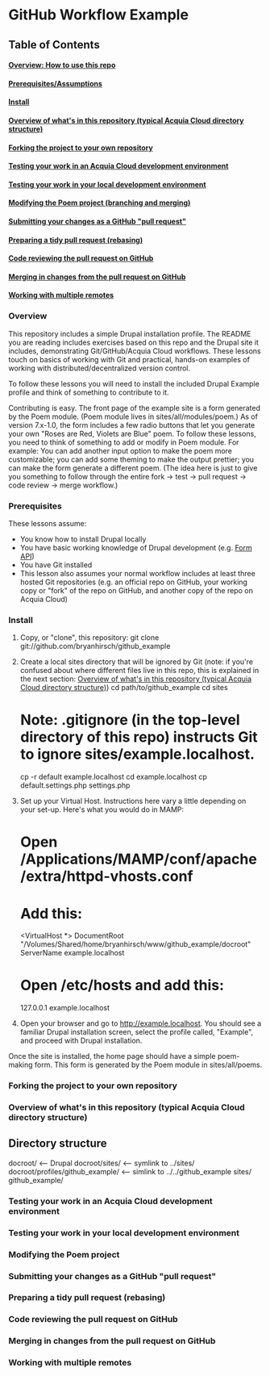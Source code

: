 # GitHub Workflow Example 

## Table of Contents

#### <a href="#overview">Overview: How to use this repo</a>
#### <a href="#prerequisites">Prerequisites/Assumptions</a>
#### <a href="#install">Install</a>
#### <a href="#directory-structure">Overview of what's in this repository (typical Acquia Cloud directory structure)</a>
#### <a href="#forking">Forking the project to your own repository</a>
#### <a href="#acquia-cloud-dev">Testing your work in an Acquia Cloud development environment</a>
#### <a href="#local-dev">Testing your work in your local development environment</a>
#### <a href="#branching">Modifying the Poem project (branching and merging)</a>
#### <a href="#pull-request">Submitting your changes as a GitHub "pull request"</a>
#### <a href="#rebasing">Preparing a tidy pull request (rebasing)</a>
#### <a href="#code-review">Code reviewing the pull request on GitHub</a>
#### <a href="#merging">Merging in changes from the pull request on GitHub</a>
#### <a href="#remotes">Working with multiple remotes</a>


### <a id="overview" name="overview">Overview</a>

This repository includes a simple Drupal installation profile. The README you are reading includes exercises based on this repo and the Drupal site it includes, demonstrating Git/GitHub/Acquia Cloud workflows. These lessons touch on basics of working with Git and practical, hands-on examples of working with distributed/decentralized version control.

To follow these lessons you will need to install the included Drupal Example profile and think of something to contribute to it.

Contributing is easy. The front page of the example site is a form generated by the Poem module. (Poem module lives in sites/all/modules/poem.) As of version 7.x-1.0, the form includes a few radio buttons that let you generate your own "Roses are Red, Violets are Blue" poem. To follow these lessons, you need to think of something to add or modify in Poem module. For example: You can add another input option to make the poem more customizable; you can add some theming to make the output prettier; you can make the form generate a different poem. (The idea here is just to give you something to follow through the entire fork -> test -> pull request -> code review -> merge workflow.)


### <a id="prerequisites" name="prerequisites">Prerequisites</a>

These lessons assume:
* You know how to install Drupal locally
* You have basic working knowledge of Drupal development (e.g. [Form API](http://api.drupal.org/api/drupal/developer%21topics%21forms_api_reference.html/7))
* You have Git installed
* This lesson also assumes your normal workflow includes at least three hosted Git repositories (e.g. an official repo on GitHub, your working copy or "fork" of the repo on GitHub, and another copy of the repo on Acquia Cloud)


### <a id="install" name="install">Install</a>

1. Copy, or "clone", this repository:
    git clone git://github.com/bryanhirsch/github_example
1. Create a local sites directory that will be ignored by Git (note: if you're confused about where different files live in this repo, this is explained in the next section: <a href="#directory-structure">Overview of what's in this repository (typical Acquia Cloud directory structure)</a>)
    cd path/to/github_example
    cd sites
    # Note: .gitignore (in the top-level directory of this repo) instructs Git to ignore sites/example.localhost.
    cp -r default example.localhost
    cd example.localhost
    cp default.settings.php settings.php
1. Set up your Virtual Host. Instructions here vary a little depending on your set-up. Here's what you would do in MAMP:
    # Open /Applications/MAMP/conf/apache/extra/httpd-vhosts.conf
    # Add this:
    <VirtualHost *>
      DocumentRoot "/Volumes/Shared/home/bryanhirsch/www/github_example/docroot"
      ServerName example.localhost
    </VirtualHost>

    # Open /etc/hosts and add this:
    127.0.0.1 example.localhost
1. Open your browser and go to http://example.localhost. You should see a familiar Drupal installation screen, select the profile called, "Example", and proceed with Drupal installation.

Once the site is installed, the home page should have a simple poem-making form. This form is generated by the Poem module in sites/all/poems.


### <a id="forking" name="forking">Forking the project to your own repository</a>


### <a id="directory-structure" name="directory-structure">Overview of what's in this repository (typical Acquia Cloud directory structure)</a>

Directory structure
-------------------

  docroot/                   <-- Drupal
  docroot/sites/             <-- symlink to ../sites/
  docroot/profiles/github_example/  <-- simlink to ../../github_example
  sites/
  github_example/


### <a id="acquia-cloud-dev" name="acquia-cloud-dev">Testing your work in an Acquia Cloud development environment</a>
### <a id="local-dev" name="local-dev">Testing your work in your local development environment</a>
### <a id="branching" name="branching">Modifying the Poem project</a>
### <a id="pull-request" name="pull-request">Submitting your changes as a GitHub "pull request"</a>
### <a id="rebasing" name="rebasing">Preparing a tidy pull request (rebasing)</a>
### <a id="code-review" name="code-review">Code reviewing the pull request on GitHub</a>
### <a id="merging" name="merging">Merging in changes from the pull request on GitHub</a>
### <a id="remotes" name="remotes">Working with multiple remotes</a>
